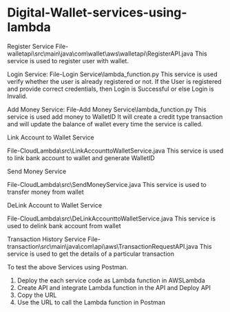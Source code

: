 # Digital-Wallet-services-using-lambda
Register Service
File-walletapi\src\main\java\com\wallet\aws\walletapi\RegisterAPI.java
This service is used to register user with wallet.


Login Service:
File-Login Service\lambda_function.py
This service is used verify whether the user is already registered or not.
If the User is registered and provide correct credentials, then Login is Successful or else Login is Invalid.


Add Money Service:
File-Add Money Service\lambda_function.py
This service is used add money to WalletID
It will create a credit type transaction and will update the balance of wallet every time the service is called.


Link Account to Wallet Service 

File-CloudLambda\src\LinkAccounttoWalletService.java
This service is used to link bank account to wallet and generate WalletID


Send Money Service


File-CloudLambda\src\SendMoneyService.java
This service is used to transfer money from wallet


DeLink Account to Wallet Service 

File-CloudLambda\src\DeLinkAccounttoWalletService.java
This service is used to delink bank account from wallet


Transaction History Service
File-transaction\src\main\java\com\api\aws\TransactionRequestAPI.java
This service is used to get the details of a particular transaction


To test the above Services using Postman.
1.	Deploy the each service code as Lambda function in AWSLambda
2.	Create API and integrate Lambda function in the API and Deploy API 
3.	Copy the URL 
4.	Use the URL to call the Lambda function in Postman
